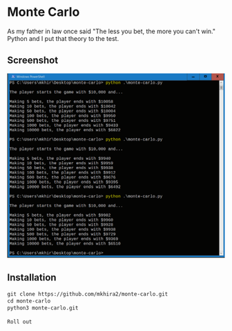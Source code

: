 # Monte Carlo

As my father in law once said "The less you bet, the more you can't win." Python and I put that theory to the test.

## Screenshot
![MonteCarlo](/monte-carlo.PNG)

## Installation

```
git clone https://github.com/mkhira2/monte-carlo.git
cd monte-carlo
python3 monte-carlo.git

Roll out
```
